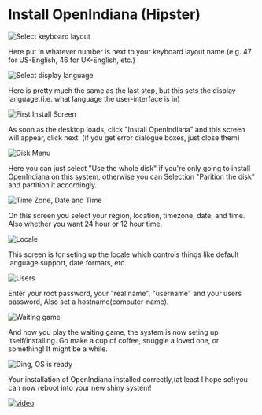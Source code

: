 # Install OpenIndiana (Hipster)


![Select keyboard layout](images/install/gui/SKL.png)

Here put in whatever number is next to your keyboard layout name.(e.g. 47 for US-English, 46 for UK-English, etc.)

![Select display language](images/install/gui/SDL.png)

Here is pretty much the same as the last step, but this sets the display language.(i.e. what language the user-interface is in)

![First Install Screen](images/install/gui/OGI.png)

As soon as the desktop loads, click "Install OpenIndiana" and this screen will appear, click next. (if you get error dialogue boxes, just close them)

![Disk Menu](images/install/gui/SIL.png)

Here you can just select "Use the whole disk" if you're only going to install OpenIndiana on this system, otherwise you can Selection "Parition the disk" and partition it accordingly.

![Time Zone, Date and Time](images/install/gui/SDAT.png)

On this screen you select your region, location, timezone, date, and time. Also whether you want 24 hour or 12 hour time.

![Locale](images/install/gui/SL.png)

This screen is for seting up the locale which controls things like default language support, date formats, etc.

![Users](images/install/gui/SMUD.png)

Enter your root password, your "real name", "username" and your users password, Also set a hostname(computer-name).

![Waiting game](images/install/gui/ISS.png)

And now you play the waiting game, the system is now seting up itself/installing. Go make a cup of coffee, snuggle a loved one, or something! It might be a while.

![Ding, OS is ready](images/install/gui/FIS.png)

Your installation of OpenIndiana installed correctly,(at least I hope so!)you can now reboot into your new shiny system!

[![video](http://img.youtube.com/vi/KthNzw4i-EI/0.jpg)](https://www.youtube.com/watch?v=KthNzw4i-EI)
